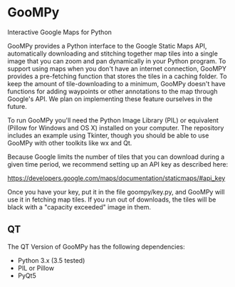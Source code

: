 # GooMPy
Interactive Google Maps for Python

GooMPy provides a Python interface to the Google Static Maps API, automatically downloading and stitching together map tiles into a single image that you can zoom and pan dynamically in your Python program.  To support using maps when you don't have an internet connection, GooMPY provides a pre-fetching function that stores the tiles in a caching folder.  To keep the amount of tile-downloading to a minimum, GooMPy doesn't have functions for adding waypoints or other annotations to the map through Google's API. We plan on implementing these feature ourselves in the future.

To run GooMPy you'll need the Python Image Library (PIL) or equivalent (Pillow for Windows and OS X) installed on your computer.  The repository includes an example using Tkinter, though you should be able to use GooMPy with other toolkits like wx and Qt.

Because Google limits the number of tiles that you can download during a given time period, we recommend setting up an API key as described here:
  
  https://developers.google.com/maps/documentation/staticmaps/#api_key
  
Once you have your key, put it in the file goompy/key.py, and GooMPy will use it in fetching map tiles.  If you run out of downloads, the tiles will be black with a "capacity exceeded" image in them.

## QT ##

The QT Version of GooMPy has the following dependencies:

* Python 3.x (3.5 tested)
* PIL or Pillow
* PyQt5
